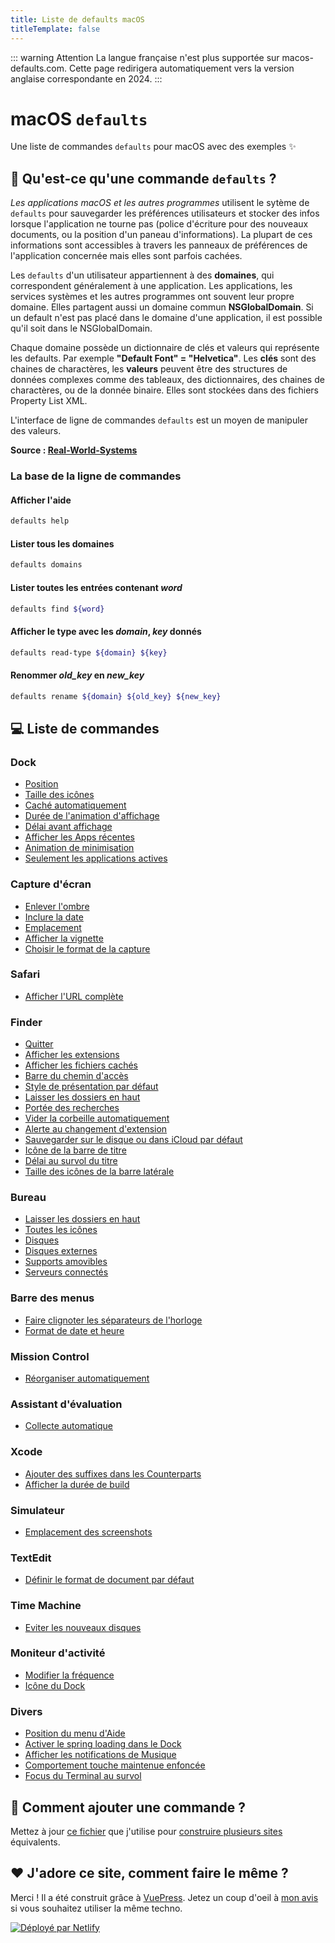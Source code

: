 ```yaml
---
title: Liste de defaults macOS
titleTemplate: false
---
```


::: warning Attention
La langue française n'est plus supportée sur macos-defaults.com. Cette page redirigera automatiquement vers la version anglaise correspondante en 2024.
:::

# macOS `defaults`

Une liste de commandes `defaults` pour macOS avec des exemples ✨

## 🙋 Qu'est-ce qu'une commande `defaults` ?

<div class="custom-block tip">
  <p>
    <em>Les applications macOS et les autres programmes</em> utilisent le sytème de <code>defaults</code> pour sauvegarder les préférences utilisateurs et stocker des infos lorsque l'application ne tourne pas (police d'écriture pour des nouveaux documents, ou la position d'un paneau d'informations).
    La plupart de ces informations sont accessibles à travers les panneaux de préférences de l'application concernée mais elles sont parfois cachées.
  </p>
  <p>
    Les <code>defaults</code> d'un utilisateur appartiennent à des <strong>domaines</strong>, qui correspondent généralement à une application.
    Les applications, les services systèmes et les autres programmes ont souvent leur propre domaine. Elles partagent aussi un domaine commun <strong>NSGlobalDomain</strong>.
    Si un default n'est pas placé dans le domaine d'une application, il est possible qu'il soit dans le NSGlobalDomain.
  </p>
  <p>
    Chaque domaine possède un dictionnaire de clés et valeurs qui représente les defaults. Par exemple <strong>"Default Font" = "Helvetica"</strong>.
    Les <strong>clés</strong> sont des chaines de charactères, les <strong>valeurs</strong> peuvent être des structures de données complexes comme des tableaux, des dictionnaires, des chaines de charactères, ou de la donnée binaire.
    Elles sont stockées dans des fichiers Property List XML.
  </p>
  <p>L'interface de ligne de commandes <code>defaults</code> est un moyen de manipuler des valeurs.</p>
</div>

**Source : [Real-World-Systems](http://www.real-world-systems.com/docs/defaults.1.md)**

### La base de la ligne de commandes

#### Afficher l'aide

```bash
defaults help
```

#### Lister tous les domaines

```bash
defaults domains
```

#### Lister toutes les entrées contenant _word_

```bash
defaults find ${word}
```

#### Afficher le type avec les _domain_, _key_ donnés

```bash
defaults read-type ${domain} ${key}
```

#### Renommer _old_key_ en _new_key_

```bash
defaults rename ${domain} ${old_key} ${new_key}
```

## 💻 Liste de commandes

### Dock

- [Position](./dock/orientation.md)
- [Taille des icônes](./dock/tilesize.md)
- [Caché automatiquement](./dock/autohide.md)
- [Durée de l&#x27;animation d&#x27;affichage](./dock/autohide-time-modifier.md)
- [Délai avant affichage](./dock/autohide-delay.md)
- [Afficher les Apps récentes](./dock/show-recents.md)
- [Animation de minimisation](./dock/mineffect.md)
- [Seulement les applications actives](./dock/static-only.md)

### Capture d&#x27;écran

- [Enlever l&#x27;ombre](./screenshots/disable-shadow.md)
- [Inclure la date](./screenshots/include-date.md)
- [Emplacement](./screenshots/location.md)
- [Afficher la vignette](./screenshots/show-thumbnail.md)
- [Choisir le format de la capture](./screenshots/type.md)

### Safari

- [Afficher l&#x27;URL complète](./safari/showfullurlinsmartsearchfield.md)

### Finder

- [Quitter](./finder/quitmenuitem.md)
- [Afficher les extensions](./finder/appleshowallextensions.md)
- [Afficher les fichiers cachés](./finder/appleshowallfiles.md)
- [Barre du chemin d&#x27;accès](./finder/showpathbar.md)
- [Style de présentation par défaut](./finder/fxpreferredviewstyle.md)
- [Laisser les dossiers en haut](./finder/_fxsortfoldersfirst.md)
- [Portée des recherches](./finder/fxdefaultsearchscope.md)
- [Vider la corbeille automatiquement](./finder/fxremoveoldtrashitems.md)
- [Alerte au changement d&#x27;extension](./finder/fxenableextensionchangewarning.md)
- [Sauvegarder sur le disque ou dans iCloud par défaut](./finder/nsdocumentsavenewdocumentstocloud.md)
- [Icône de la barre de titre](./finder/showwindowtitlebaricons.md)
- [Délai au survol du titre](./finder/nstoolbartitleviewrolloverdelay.md)
- [Taille des icônes de la barre latérale](./finder/nstableviewdefaultsizemode.md)

### Bureau

- [Laisser les dossiers en haut](./desktop/_fxsortfoldersfirstondesktop.md)
- [Toutes les icônes](./desktop/createdesktop.md)
- [Disques](./desktop/showharddrivesondesktop.md)
- [Disques externes](./desktop/showexternalharddrivesondesktop.md)
- [Supports amovibles](./desktop/showremovablemediaondesktop.md)
- [Serveurs connectés](./desktop/showmountedserversondesktop.md)

### Barre des menus

- [Faire clignoter les séparateurs de l&#x27;horloge](./menubar/flashdateseparators.md)
- [Format de date et heure](./menubar/dateformat.md)

### Mission Control

- [Réorganiser automatiquement](./mission-control/mru-spaces.md)

### Assistant d&#x27;évaluation

- [Collecte automatique](./feedback-assistant/autogather.md)

### Xcode

- [Ajouter des suffixes dans les Counterparts](./xcode/ideadditionalcounterpartsuffixes.md)
- [Afficher la durée de build](./xcode/showbuildoperationduration.md)

### Simulateur

- [Emplacement des screenshots](./simulator/screenshotsavelocation.md)

### TextEdit

- [Définir le format de document par défaut](./textedit/richtext.md)

### Time Machine

- [Eviter les nouveaux disques](./timemachine/donotoffernewdisksforbackup.md)

### Moniteur d&#x27;activité

- [Modifier la fréquence](./activity-monitor/updateperiod.md)
- [Icône du Dock](./activity-monitor/icontype.md)

### Divers

- [Position du menu d&#x27;Aide](./misc/devmode.md)
- [Activer le spring loading dans le Dock](./misc/enable-spring-load-actions-on-all-items.md)
- [Afficher les notifications de Musique](./misc/userwantsplaybacknotifications.md)
- [Comportement touche maintenue enfoncée](./misc/applepressandholdenabled.md)
- [Focus du Terminal au survol](./misc/focusfollowsmouse.md)

## 🤔 Comment ajouter une commande ?

Mettez à jour [ce fichier](https://github.com/yannbertrand/macos-defaults/blob/main/defaults.yml) que j'utilise pour [construire plusieurs sites](https://github.com/yannbertrand/macos-defaults/#readme) équivalents.

## ❤️ J'adore ce site, comment faire le même ?

Merci ! Il a été construit grâce à [VuePress](https://vuepress.vuejs.org/). Jetez un coup d'oeil à [mon avis](https://github.com/yannbertrand/macos-defaults/tree/main/build#readme) si vous souhaitez utiliser la même techno.

<a href="https://www.netlify.com">
  <img src="/netlify.svg" alt="Déployé par Netlify" />
</a>
